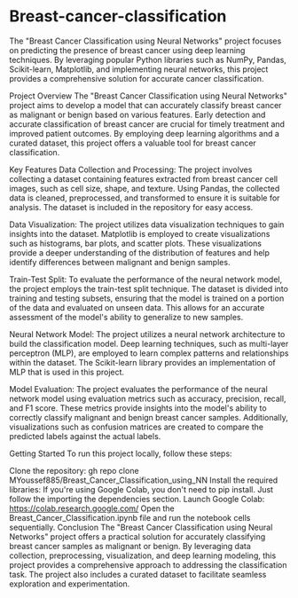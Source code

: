 # Breast-cancer-classification
The "Breast Cancer Classification using Neural Networks" project focuses on predicting the presence of breast cancer using deep learning techniques. By leveraging popular Python libraries such as NumPy, Pandas, Scikit-learn, Matplotlib, and implementing neural networks, this project provides a comprehensive solution for accurate cancer classification.

Project Overview
The "Breast Cancer Classification using Neural Networks" project aims to develop a model that can accurately classify breast cancer as malignant or benign based on various features. Early detection and accurate classification of breast cancer are crucial for timely treatment and improved patient outcomes. By employing deep learning algorithms and a curated dataset, this project offers a valuable tool for breast cancer classification.

Key Features
Data Collection and Processing: The project involves collecting a dataset containing features extracted from breast cancer cell images, such as cell size, shape, and texture. Using Pandas, the collected data is cleaned, preprocessed, and transformed to ensure it is suitable for analysis. The dataset is included in the repository for easy access.

Data Visualization: The project utilizes data visualization techniques to gain insights into the dataset. Matplotlib is employed to create visualizations such as histograms, bar plots, and scatter plots. These visualizations provide a deeper understanding of the distribution of features and help identify differences between malignant and benign samples.

Train-Test Split: To evaluate the performance of the neural network model, the project employs the train-test split technique. The dataset is divided into training and testing subsets, ensuring that the model is trained on a portion of the data and evaluated on unseen data. This allows for an accurate assessment of the model's ability to generalize to new samples.

Neural Network Model: The project utilizes a neural network architecture to build the classification model. Deep learning techniques, such as multi-layer perceptron (MLP), are employed to learn complex patterns and relationships within the dataset. The Scikit-learn library provides an implementation of MLP that is used in this project.

Model Evaluation: The project evaluates the performance of the neural network model using evaluation metrics such as accuracy, precision, recall, and F1 score. These metrics provide insights into the model's ability to correctly classify malignant and benign breast cancer samples. Additionally, visualizations such as confusion matrices are created to compare the predicted labels against the actual labels.

Getting Started
To run this project locally, follow these steps:

Clone the repository: gh repo clone MYoussef885/Breast_Cancer_Classification_using_NN
Install the required libraries:  If you're using Google Colab, you don't need to pip install. Just follow the importing the dependencies section.
Launch Google Colab: https://colab.research.google.com/
Open the Breast_Cancer_Classification.ipynb file and run the notebook cells sequentially.
Conclusion
The "Breast Cancer Classification using Neural Networks" project offers a practical solution for accurately classifying breast cancer samples as malignant or benign. By leveraging data collection, preprocessing, visualization, and deep learning modeling, this project provides a comprehensive approach to addressing the classification task. The project also includes a curated dataset to facilitate seamless exploration and experimentation.
